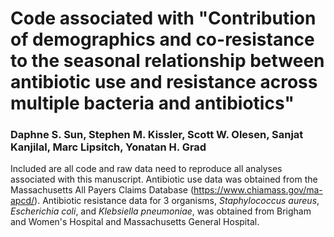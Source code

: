 # Code associated with "Contribution of demographics and co-resistance to the seasonal relationship between antibiotic use and resistance across multiple bacteria and antibiotics"

### Daphne S. Sun, Stephen M. Kissler, Scott W. Olesen, Sanjat Kanjilal, Marc Lipsitch, Yonatan H. Grad

Included are all code and raw data need to reproduce all analyses associated with this manuscript. Antibiotic use data was obtained from the Massachusetts All Payers Claims Database (https://www.chiamass.gov/ma-apcd/). Antibiotic resistance data for 3 organisms, *Staphylococcus aureus*, *Escherichia coli*, and *Klebsiella pneumoniae*, was obtained from Brigham and Women's Hospital and Massachusetts General Hospital. 